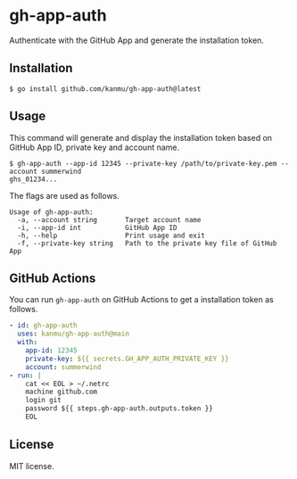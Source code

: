 # gh-app-auth

Authenticate with the GitHub App and generate the installation token.

## Installation

```
$ go install github.com/kanmu/gh-app-auth@latest
```

## Usage

This command will generate and display the installation token based on GitHub App ID, private key and account name.

```
$ gh-app-auth --app-id 12345 --private-key /path/to/private-key.pem --account summerwind
ghs_01234...
```

The flags are used as follows.

```
Usage of gh-app-auth:
  -a, --account string       Target account name
  -i, --app-id int           GitHub App ID
  -h, --help                 Print usage and exit
  -f, --private-key string   Path to the private key file of GitHub App
```

## GitHub Actions

You can run `gh-app-auth` on GitHub Actions to get a installation token as follows.

```yaml
- id: gh-app-auth
  uses: kanmu/gh-app-auth@main
  with:
    app-id: 12345
    private-key: ${{ secrets.GH_APP_AUTH_PRIVATE_KEY }}
    account: summerwind
- run: |
    cat << EOL > ~/.netrc
    machine github.com
    login git
    password ${{ steps.gh-app-auth.outputs.token }}
    EOL
```

## License

MIT license.
